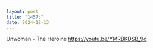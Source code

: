 ```yaml
---
layout: post
title: "1457:"
date: 2024-12-13
---
```


Unwoman - The Heroine
https://youtu.be/YMRBKDSB_9o
